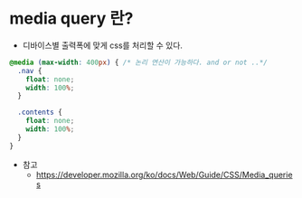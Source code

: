 # media query 란?
* 디바이스별 출력폭에 맞게 css를 처리할 수 있다.
```css
@media (max-width: 400px) { /* 논리 연산이 가능하다. and or not ..*/
  .nav {
    float: none;
    width: 100%;
  }

  .contents {
    float: none;
    width: 100%;
  }
}
```
* 참고
    * https://developer.mozilla.org/ko/docs/Web/Guide/CSS/Media_queries
